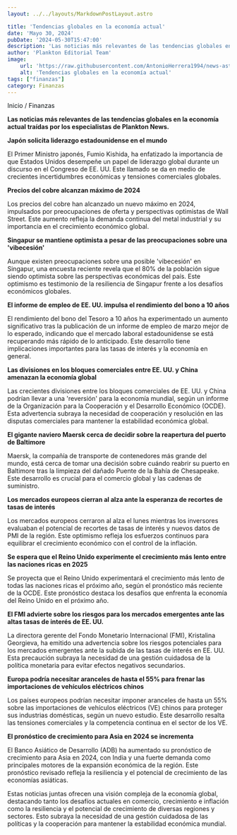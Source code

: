 ```yaml
---
layout: ../../layouts/MarkdownPostLayout.astro

title: 'Tendencias globales en la economía actual'
date: 'Mayo 30, 2024'
pubDate: '2024-05-30T15:47:00'
description: 'Las noticias más relevantes de las tendencias globales en la economía actual traídas por los especialistas de Plankton News.'
author: 'Plankton Editorial Team'
image:
    url: 'https://raw.githubusercontent.com/AntonioHerrera1994/news-astro/master/src/assets/finanzas/finanzas29.webp'
    alt: 'Tendencias globales en la economía actual'
tags: ["finanzas"]
category: Finanzas
---
```


<span><a href="/" style="text-decoration:none;color:#0F1416">Inicio</a> / <a href="/finanzas" style="text-decoration:none;color:#0F1416">Finanzas</a></span>


<p style="font-weight: bold;">Las noticias más relevantes de las tendencias globales en la economía actual traídas por los especialistas de Plankton News.
</p>

**Japón solicita liderazgo estadounidense en el mundo**

El Primer Ministro japonés, Fumio Kishida, ha enfatizado la importancia de que Estados Unidos desempeñe un papel de liderazgo global durante un discurso en el Congreso de EE. UU. Este llamado se da en medio de crecientes incertidumbres económicas y tensiones comerciales globales.

**Precios del cobre alcanzan máximo de 2024**

Los precios del cobre han alcanzado un nuevo máximo en 2024, impulsados por preocupaciones de oferta y perspectivas optimistas de Wall Street. Este aumento refleja la demanda continua del metal industrial y su importancia en el crecimiento económico global.

**Singapur se mantiene optimista a pesar de las preocupaciones sobre una 'vibecesión'**

Aunque existen preocupaciones sobre una posible 'vibecesión' en Singapur, una encuesta reciente revela que el 80% de la población sigue siendo optimista sobre las perspectivas económicas del país. Este optimismo es testimonio de la resiliencia de Singapur frente a los desafíos económicos globales.

**El informe de empleo de EE. UU. impulsa el rendimiento del bono a 10 años**

El rendimiento del bono del Tesoro a 10 años ha experimentado un aumento significativo tras la publicación de un informe de empleo de marzo mejor de lo esperado, indicando que el mercado laboral estadounidense se está recuperando más rápido de lo anticipado. Este desarrollo tiene implicaciones importantes para las tasas de interés y la economía en general.

**Las divisiones en los bloques comerciales entre EE. UU. y China amenazan la economía global**

Las crecientes divisiones entre los bloques comerciales de EE. UU. y China podrían llevar a una 'reversión' para la economía mundial, según un informe de la Organización para la Cooperación y el Desarrollo Económico (OCDE). Esta advertencia subraya la necesidad de cooperación y resolución en las disputas comerciales para mantener la estabilidad económica global.

**El gigante naviero Maersk cerca de decidir sobre la reapertura del puerto de Baltimore**

Maersk, la compañía de transporte de contenedores más grande del mundo, está cerca de tomar una decisión sobre cuándo reabrir su puerto en Baltimore tras la limpieza del dañado Puente de la Bahía de Chesapeake. Este desarrollo es crucial para el comercio global y las cadenas de suministro.

**Los mercados europeos cierran al alza ante la esperanza de recortes de tasas de interés**

Los mercados europeos cerraron al alza el lunes mientras los inversores evaluaban el potencial de recortes de tasas de interés y nuevos datos de PMI de la región. Este optimismo refleja los esfuerzos continuos para equilibrar el crecimiento económico con el control de la inflación.

**Se espera que el Reino Unido experimente el crecimiento más lento entre las naciones ricas en 2025**

Se proyecta que el Reino Unido experimentará el crecimiento más lento de todas las naciones ricas el próximo año, según el pronóstico más reciente de la OCDE. Este pronóstico destaca los desafíos que enfrenta la economía del Reino Unido en el próximo año.

**El FMI advierte sobre los riesgos para los mercados emergentes ante las altas tasas de interés de EE. UU.**

La directora gerente del Fondo Monetario Internacional (FMI), Kristalina Georgieva, ha emitido una advertencia sobre los riesgos potenciales para los mercados emergentes ante la subida de las tasas de interés en EE. UU. Esta precaución subraya la necesidad de una gestión cuidadosa de la política monetaria para evitar efectos negativos secundarios.

**Europa podría necesitar aranceles de hasta el 55% para frenar las importaciones de vehículos eléctricos chinos**

Los países europeos podrían necesitar imponer aranceles de hasta un 55% sobre las importaciones de vehículos eléctricos (VE) chinos para proteger sus industrias domésticas, según un nuevo estudio. Este desarrollo resalta las tensiones comerciales y la competencia continua en el sector de los VE.

**El pronóstico de crecimiento para Asia en 2024 se incrementa**

El Banco Asiático de Desarrollo (ADB) ha aumentado su pronóstico de crecimiento para Asia en 2024, con India y una fuerte demanda como principales motores de la expansión económica de la región. Este pronóstico revisado refleja la resiliencia y el potencial de crecimiento de las economías asiáticas.

Estas noticias juntas ofrecen una visión compleja de la economía global, destacando tanto los desafíos actuales en comercio, crecimiento e inflación como la resiliencia y el potencial de crecimiento de diversas regiones y sectores. Esto subraya la necesidad de una gestión cuidadosa de las políticas y la cooperación para mantener la estabilidad económica mundial.

